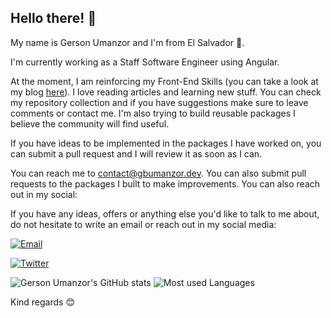 ## Hello there! 👋

My name is Gerson Umanzor and I'm from El Salvador 💙.

I'm currently working as a Staff Software Engineer using Angular.

At the moment, I am reinforcing my Front-End Skills (you can take a look at my blog [here](https://blog.gbumanzor.dev)). I love reading articles and learning new stuff. You can check my repository collection and if you have suggestions make sure to leave comments or contact me. I'm also trying to build reusable packages I believe the community will find useful.

If you have ideas to be implemented in the packages I have worked on, you can submit a pull request and I will review it as soon as I can.

You can reach me to contact@gbumanzor.dev. You can also submit pull requests to the packages I built to make improvements. You can also reach out in my social:

If you have any ideas, offers or anything else you'd like to talk to me about, do not hesitate to write an email or reach out in my social media:

[![Email](https://img.shields.io/badge/%E2%9C%89%EF%B8%8F-contact%40gbumanzor.dev-red)](mailto:contact@gbumanzor.dev)

[![Twitter](https://img.shields.io/twitter/follow/gbumanzordev.svg?style=social&label=@gbumanzordev)](https://twitter.com/gbumanzordev)

![Gerson Umanzor's GitHub stats](https://github-readme-stats.vercel.app/api?username=gbumanzordev&show_icons=true&hide=issues&custom_title=My%20GitHub%20Stats) ![Most used Languages](https://github-readme-stats.vercel.app/api/top-langs/?username=gbumanzordev&hide=html,scss,blade,hack,php,css&langs_count=4&custom_title=Languages%20I%20have%20worked%20with&layout=compact)

Kind regards 😊

<!--
**gbumanzor/gbumanzor** is a ✨ _special_ ✨ repository because its `README.md` (this file) appears on your GitHub profile.

Here are some ideas to get you started:

- 🔭 I’m currently working on ...
- 🌱 I’m currently learning ...
- 👯 I’m looking to collaborate on ...
- 🤔 I’m looking for help with ...
- 💬 Ask me about ...
- 📫 How to reach me: ...
- 😄 Pronouns: ...
- ⚡ Fun fact: ...
-->
